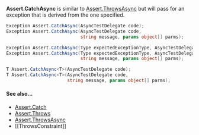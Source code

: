 **Assert.CatchAsync** is similar to [Assert.ThrowsAsync](Assert.ThrowsAsync.md) but will pass for an exception
that is derived from the one specified.

```csharp
Exception Assert.CatchAsync(AsyncTestDelegate code);
Exception Assert.CatchAsync(AsyncTestDelegate code,
                            string message, params object[] parms);

Exception Assert.CatchAsync(Type expectedExceptionType, AsyncTestDelegate code);
Exception Assert.CatchAsync(Type expectedExceptionType, AsyncTestDelegate code,
                            string message, params object[] parms);

T Assert.CatchAsync<T>(AsyncTestDelegate code);
T Assert.CatchAsync<T>(AsyncTestDelegate code,
                       string message, params object[] parms);
```

#### See also...
 * [Assert.Catch](Assert.Catch.md)
 * [Assert.Throws](Assert.Throws.md)
 * [Assert.ThrowsAsync](Assert.ThrowsAsync.md)
 * [[ThrowsConstraint]]
